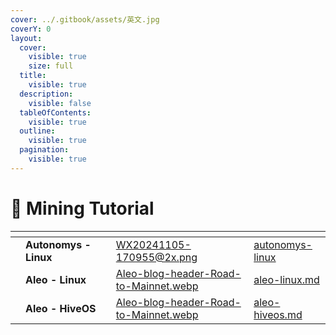 ```yaml
---
cover: ../.gitbook/assets/英文.jpg
coverY: 0
layout:
  cover:
    visible: true
    size: full
  title:
    visible: true
  description:
    visible: false
  tableOfContents:
    visible: true
  outline:
    visible: true
  pagination:
    visible: true
---
```


# 📖 Mining Tutorial

<table data-view="cards"><thead><tr><th></th><th></th><th data-hidden></th><th data-hidden data-card-cover data-type="files"></th><th data-hidden data-card-target data-type="content-ref"></th></tr></thead><tbody><tr><td></td><td><strong>Autonomys - Linux</strong></td><td></td><td><a href="../.gitbook/assets/WX20241105-170955@2x.png">WX20241105-170955@2x.png</a></td><td><a href="../start-mining/autonomys-linux/">autonomys-linux</a></td></tr><tr><td></td><td><strong>Aleo - Linux</strong></td><td></td><td><a href="../.gitbook/assets/Aleo-blog-header-Road-to-Mainnet.webp">Aleo-blog-header-Road-to-Mainnet.webp</a></td><td><a href="../start-mining/aleo-linux.md">aleo-linux.md</a></td></tr><tr><td></td><td><strong>Aleo - HiveOS</strong></td><td></td><td><a href="../.gitbook/assets/Aleo-blog-header-Road-to-Mainnet.webp">Aleo-blog-header-Road-to-Mainnet.webp</a></td><td><a href="../start-mining/aleo-hiveos.md">aleo-hiveos.md</a></td></tr></tbody></table>



